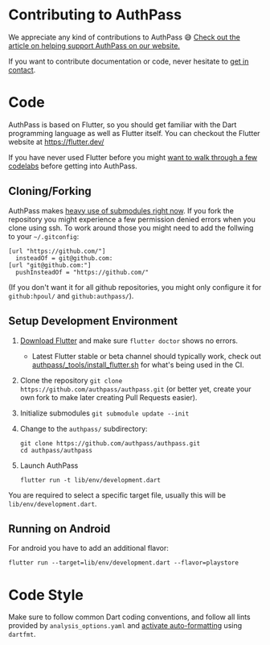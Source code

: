 # Contributing to AuthPass

We appreciate any kind of contributions to AuthPass 😅️ 
[Check out the article on helping support AuthPass on our website.](https://authpass.app/docs/support-authpass-get-involved/)

If you want to contribute documentation or code, never hesitate to [get in contact](https://authpass.app/docs/about-authpass-password-manager/#getting-in-touch).

# Code

AuthPass is based on Flutter, so you should get familiar with the Dart programming language
as well as Flutter itself. You can checkout the Flutter website at https://flutter.dev/

If you have never used Flutter before you might [want to walk through a few codelabs](https://flutter.dev/docs/get-started/codelab) before getting into AuthPass.

## Cloning/Forking

AuthPass makes [heavy use of submodules right now](https://github.com/authpass/authpass/blob/master/.gitmodules). If you fork the repository you might experience a few
permission denied errors when you clone using ssh. To work around those you might need to add the follwing to your `~/.gitconfig`:

```
[url "https://github.com/"]
  insteadOf = git@github.com:
[url "git@github.com:"]
  pushInsteadOf = "https://github.com/"
```

(If you don't want it for all github repositories, you might only configure it for `github:hpoul/` and `github:authpass/`).

## Setup Development Environment

1. [Download Flutter](https://flutter.dev/docs/get-started/install) and make sure `flutter doctor` shows no errors.
   * Latest Flutter stable or beta channel should typically work, check out
     [authpass/_tools/install_flutter.sh](authpass/_tools/install_flutter.sh) for what's being used in the CI.
2. Clone the repository `git clone https://github.com/authpass/authpass.git` (or better yet, create your own fork to make later creating Pull Requests easier).
3. Initialize submodules `git submodule update --init`
4. Change to the `authpass/` subdirectory:

    ```shell
    git clone https://github.com/authpass/authpass.git
    cd authpass/authpass
    ```
5. Launch AuthPass
    ```shell
    flutter run -t lib/env/development.dart
    ```

You are required to select a specific target file,
usually this will be `lib/env/development.dart`.

## Running on Android

For android you have to add an additional flavor:

```
flutter run --target=lib/env/development.dart --flavor=playstore
```


# Code Style

Make sure to follow common Dart coding conventions, and follow all lints provided
by `analysis_options.yaml` and [activate auto-formatting](https://flutter.dev/docs/development/tools/formatting) using `dartfmt`.

